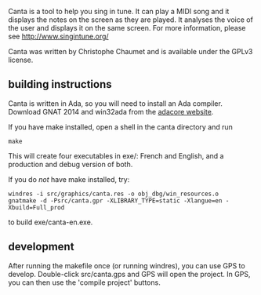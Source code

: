 Canta is a tool to help you sing in tune. It can play a MIDI song and it displays the notes on the screen as they are played. It analyses the voice of the user and displays it on the same screen. For more information, please see http://www.singintune.org/

Canta was written by Christophe Chaumet and is available under the GPLv3 license.

## building instructions
Canta is written in Ada, so you will need to install an Ada compiler. Download GNAT 2014 and win32ada from the [adacore website][1].

If you have make installed, open a shell in the canta directory and run
```
make
```

This will create four executables in exe/: French and English, and a production and debug version of both.


If you do *not* have make installed, try:
```
windres -i src/graphics/canta.res -o obj_dbg/win_resources.o
gnatmake -d -Psrc/canta.gpr -XLIBRARY_TYPE=static -Xlangue=en -Xbuild=Full_prod
```

to build exe/canta-en.exe.

## development
After running the makefile once (or running windres), you can use GPS to develop. Double-click src/canta.gps and GPS will open the project. In GPS, you can then use the 'compile project' buttons.



[1]: http://libre.adacore.com/
